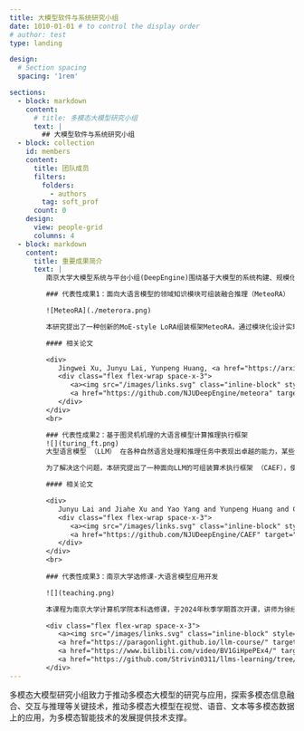 ```yaml
---
title: 大模型软件与系统研究小组
date: 1010-01-01 # to control the display order
# author: test
type: landing

design:
  # Section spacing
  spacing: '1rem'

sections:
  - block: markdown
    content:
      # title: 多模态大模型研究小组
      text: |
        ## 大模型软件与系统研究小组
  - block: collection
    id: members
    content:
      title: 团队成员
      filters:
        folders:
          - authors
        tag: soft_prof
      count: 0
    design:
      view: people-grid
      columns: 4
  - block: markdown
    content:
      title: 重要成果简介
      text: |
         南京大学大模型系统与平台小组(DeepEngine)围绕基于大模型的系统构建、规模化训练/推理部署以及大模型应用开展研究，为大模型的高效训练、部署、以及领域知识融入等关键挑战开展研究；在大模型应用方面重点关注如自动定理证明(Automated Theorem Proving, ATP)等重推理(reasoning)任务的研究，有着深厚的积累。在本科教育方面，开设大模型开发课程，培养学生“从零到一手搓大模型”的能力。小组代表性成果如下：

         ### 代表性成果1：面向大语言模型的领域知识模块可组装融合推理（MeteoRA） 

         ![MeteoRA](./meterora.png)

         本研究提出了一种创新的MoE-style LoRA组装框架MeteoRA，通过模块化设计实现大语言模型（LLM）对多领域知识的高效融合与动态适配。框架将LLM视为主机平台，支持即插即用第三方知识模块（LoRA适配器），仅需通过少量样本微调门控网络，即可使LLM根据输入内容自感知切换适配的知识模块，实现"安装驱动即可融合知识"的灵活扩展。在28个LoRA模块融合的场景中，MeteoRA无需人工指定激活LoRA模块，可自动选择合适的模块用于推理。结合MeteoRA可使LLM推理准确率显著优于现有方法。针对MoE推理效率问题，该研究设计了基于PyTorch和Triton的两级优化算子，可将28-LoRA的MoE推理时延压缩至传统方法的1/5。特别地，在模拟复杂考试场景的N-混合任务生成中（LLM一次性依次作答N道题，每题需激活对应的知识模块），本方法通过2-shot提示模板实现逐题模块切换的状态下单次推理完成全流程。相比基线方法在答题数量与正确率上分别提升35%和27%，展现了工业级多任务场景的强适配能力。

         #### 相关论文

         <div>
            Jingwei Xu, Junyu Lai, Yunpeng Huang, <a href="https://arxiv.org/abs/2405.13053">MeteoRA: Multiple-tasks Embedded LoRA for Large Language Models</a>, in ICLR 2025.
            <div class="flex flex-wrap space-x-3">
               <a><img src="/images/links.svg" class="inline-block" style="height: 1.25em"></a>
               <a href="https://github.com/NJUDeepEngine/meteora" target="_blank"><img src="/images/github.svg" class="inline-block" style="height: 1.5em"></img></a>
            </div>
         </div>
         <br>

         ### 代表性成果2：基于图灵机机理的大语言模型计算推理执行框架
         ![](turing_ft.png)
         大型语言模型 （LLM） 在各种自然语言处理和推理任务中表现出卓越的能力，某些应用场景甚至超越了人类的表现。然而，这类模型在最基础的算术问题的表现上却不尽如人意。当遇到算术问题时，LLM 通常依赖记住特定的表达式及其对应结果的方式输出算术问题的结果。通过简单的实验发现，LLM只在语言层面表达了对算术运算的逻辑理解，但并没有运用计算逻辑解决算术问题，这对LLM在相关领域中的应用造成了重大障碍，同时影响了其推广到新场景的能力。

         为了解决这个问题，本研究提出了一种面向LLM的可组装算术执行框架 （CAEF），使 LLM 能够通过模仿图灵机的方式来执行算术，从而理解计算逻辑。此外，CAEF具有高度的可扩展性，允许组合已经学习到的运算符，以降低复杂运算符的学习难度。评估表明，LlaMA 3.1-8B 模型配合CAEF可在 7 种经典数学算术运算的测试中实现了近乎 100% 的准确率，且能够支撑100 位操作数的计算，而同等难度下， GPT-4o 在一些算术问题测试中无法给出正确的计算结果。

         #### 相关论文

         <div>
            Junyu Lai and Jiahe Xu and Yao Yang and Yunpeng Huang and Chun Cao and Jingwei Xu, <a href="https://arxiv.org/abs/2410.07896">Executing Arithmetic: Fine-Tuning Large Language Models as Turing Machines</a>, arXiv: 2410.07896
            <div class="flex flex-wrap space-x-3">
               <a><img src="/images/links.svg" class="inline-block" style="height: 1.25em"></a>
               <a href="https://github.com/NJUDeepEngine/CAEF" target="_blank"><img src="/images/github.svg" class="inline-block" style="height: 1.5em"></img></a>
            </div>
         </div>
         <br>
         
         ### 代表性成果3：南京大学选修课-大语言模型应用开发

         ![](teaching.png)

         本课程为南京大学计算机学院本科选修课，于2024年秋季学期首次开课，讲师为徐经纬，助教为黄云鹏和狄农雨。该课程以Transformer-based Causal LM为学习对象，基于PyTorch和Huggingface的Transformers框架从零开始构建可加载开源LlaMA模型的代码项目。在此课程中，将了解大语言模型最新的实现细节，如RoPE、RMSNorm及其变体、Sparse-MoE、各类Attention实现(包括FlashAttention系列)以及Megatron并行框架中Tensor Parallelism、Pipeline Parallelism、Context Parallelism和Sequence Parallelism的核心思路。

         <div class="flex flex-wrap space-x-3">
            <a><img src="/images/links.svg" class="inline-block" style="height: 1.25em"></a>
            <a href="https://paragonlight.github.io/llm-course/" target="_blank"><img src="/images/powerpoint.svg" class="inline-block" style="height: 1.7em"></img></a>
            <a href="https://www.bilibili.com/video/BV1GiHpePEx4/" target="_blank"><img src="/images/bilibili.svg" class="inline-block" style="height: 1.5em"></img></a>
            <a href="https://github.com/Strivin0311/llms-learning/tree/main/tutorial/assignment" target="_blank"><img src="/images/assignment.svg" class="inline-block" style="height: 1.7em"></img></a>
         </div>
---
```


多模态大模型研究小组致力于推动多模态大模型的研究与应用，探索多模态信息融合、交互与推理等关键技术，推动多模态大模型在视觉、语音、文本等多模态数据上的应用，为多模态智能技术的发展提供技术支撑。